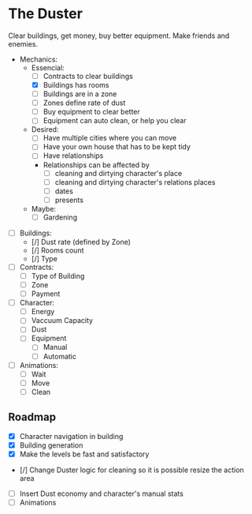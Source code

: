# The Duster
Clear buildings, get money, buy better equipment.
Make friends and enemies.
- Mechanics:
	- Essencial:
		- [ ] Contracts to clear buildings
		- [x] Buildings has rooms
		- [ ] Buildings are in a zone
		- [ ] Zones define rate of dust
		- [ ] Buy equipment to clear better
		- [ ] Equipment can auto clean, or help you clear
	- Desired:
		- [ ] Have multiple cities where you can move
		- [ ] Have your own house that has to be kept tidy
		- [ ] Have relationships
		- Relationships can be affected by 
			- [ ] cleaning and dirtying character's place
			- [ ] cleaning and dirtying character's relations places
			- [ ] dates
			- [ ] presents
	- Maybe:
		- [ ] Gardening
- [ ] Buildings:
	- [/] Dust rate (defined by Zone)
	- [/] Rooms count
	- [/] Type
- [ ] Contracts:
	- [ ] Type of Building
	- [ ] Zone
	- [ ] Payment
- [ ] Character:
	- [ ] Energy
	- [ ] Vaccuum Capacity
	- [ ] Dust
	- [ ] Equipment
		- [ ] Manual
		- [ ] Automatic
- [ ] Animations:
  - [ ] Wait
  - [ ] Move
  - [ ] Clean
## Roadmap
- [x] Character navigation in building
- [x] Building generation
- [x] Make the levels be fast and satisfactory
- [/] Change Duster logic for cleaning so it is possible resize the action area
- [ ] Insert Dust economy and character's manual stats
- [ ] Animations
